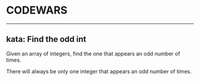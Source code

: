 # CODEWARS
---

## kata: Find the odd int

Given an array of integers, find the one that appears an odd number of times.

There will always be only one integer that appears an odd number of times.
